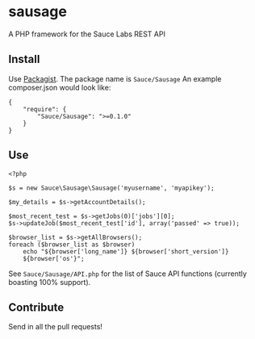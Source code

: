 sausage
=======

A PHP framework for the Sauce Labs REST API

Install
------------
Use [Packagist](http://packagist.org/). The package name is `Sauce/Sausage` An example composer.json would look
like:

    {
        "require": {
            "Sauce/Sausage": ">=0.1.0"
        }
    }

Use
---
    <?php 

    $s = new Sauce\Sausage\Sausage('myusername', 'myapikey');

    $my_details = $s->getAccountDetails();

    $most_recent_test = $s->getJobs(0)['jobs'][0];
    $s->updateJob($most_recent_test['id'], array('passed' => true));

    $browser_list = $s->getAllBrowsers();
    foreach ($browser_list as $browser)
        echo "${browser['long_name']} ${browser['short_version']}
        ${browser['os'}";

See `Sauce/Sausage/API.php` for the list of Sauce API functions (currently
boasting 100% support).

Contribute
---

Send in all the pull requests!
